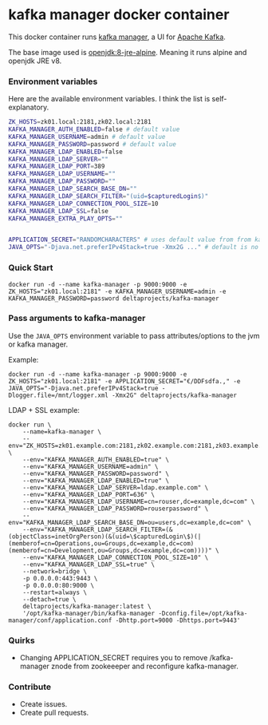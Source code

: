 # kafka manager docker container
This docker container runs [kafka manager](https://github.com/yahoo/kafka-manager), a UI for [Apache Kafka](http://kafka.apache.org).

The base image used is [openjdk:8-jre-alpine](https://hub.docker.com/_/openjdk/). Meaning it runs alpine and openjdk JRE v8.

### Environment variables
Here are the available environment variables.
I think the list is self-explanatory.

```bash
ZK_HOSTS=zk01.local:2181,zk02.local:2181
KAFKA_MANAGER_AUTH_ENABLED=false # default value
KAFKA_MANAGER_USERNAME=admin # default value
KAFKA_MANAGER_PASSWORD=password # default value
KAFKA_MANAGER_LDAP_ENABLED=false
KAFKA_MANAGER_LDAP_SERVER=""
KAFKA_MANAGER_LDAP_PORT=389
KAFKA_MANAGER_LDAP_USERNAME=""
KAFKA_MANAGER_LDAP_PASSWORD=""
KAFKA_MANAGER_LDAP_SEARCH_BASE_DN=""
KAFKA_MANAGER_LDAP_SEARCH_FILTER="(uid=$capturedLogin$)"
KAFKA_MANAGER_LDAP_CONNECTION_POOL_SIZE=10
KAFKA_MANAGER_LDAP_SSL=false
KAFKA_MANAGER_EXTRA_PLAY_OPTS=""


APPLICATION_SECRET="RANDOMCHARACTERS" # uses default value from from kafka manager if not set.
JAVA_OPTS="-Djava.net.preferIPv4Stack=true -Xmx2G ..." # default is no JAVA_OPTS
```


### Quick Start
```
docker run -d --name kafka-manager -p 9000:9000 -e ZK_HOSTS="zk01.local:2181" -e KAFKA_MANAGER_USERNAME=admin -e KAFKA_MANAGER_PASSWORD=password deltaprojects/kafka-manager
```

### Pass arguments to kafka-manager
Use the `JAVA_OPTS` environment variable to pass attributes/options to the jvm or kafka manager.

Example:

```
docker run -d --name kafka-manager -p 9000:9000 -e ZK_HOSTS="zk01.local:2181" -e APPLICATION_SECRET="€/DDFsdfa.," -e JAVA_OPTS="-Djava.net.preferIPv4Stack=true -Dlogger.file=/mnt/logger.xml -Xmx2G" deltaprojects/kafka-manager
```

LDAP + SSL example:
```
docker run \
	--name=kafka-manager \
	--env="ZK_HOSTS=zk01.example.com:2181,zk02.example.com:2181,zk03.example.com:2181" \
	--env="KAFKA_MANAGER_AUTH_ENABLED=true" \
	--env="KAFKA_MANAGER_USERNAME=admin" \
	--env="KAFKA_MANAGER_PASSWORD=password" \
	--env="KAFKA_MANAGER_LDAP_ENABLED=true" \
	--env="KAFKA_MANAGER_LDAP_SERVER=ldap.example.com" \
	--env="KAFKA_MANAGER_LDAP_PORT=636" \
	--env="KAFKA_MANAGER_LDAP_USERNAME=cn=rouser,dc=example,dc=com" \
	--env="KAFKA_MANAGER_LDAP_PASSWORD=rouserpassword" \
	--env="KAFKA_MANAGER_LDAP_SEARCH_BASE_DN=ou=users,dc=example,dc=com" \
	--env="KAFKA_MANAGER_LDAP_SEARCH_FILTER=(&(objectClass=inetOrgPerson)(&(uid=\$capturedLogin\$)(|(memberof=cn=Operations,ou=Groups,dc=example,dc=com)(memberof=cn=Development,ou=Groups,dc=example,dc=com))))" \
	--env="KAFKA_MANAGER_LDAP_CONNECTION_POOL_SIZE=10" \
	--env="KAFKA_MANAGER_LDAP_SSL=true" \
	--network=bridge \
	-p 0.0.0.0:443:9443 \
	-p 0.0.0.0:80:9000 \
	--restart=always \
	--detach=true \
	deltaprojects/kafka-manager:latest \
	'/opt/kafka-manager/bin/kafka-manager -Dconfig.file=/opt/kafka-manager/conf/application.conf -Dhttp.port=9000 -Dhttps.port=9443'
```


### Quirks
- Changing APPLICATION_SECRET requires you to remove /kafka-manager znode from zookeeeper and reconfigure kafka-manager.

### Contribute
* Create issues.
* Create pull requests.

